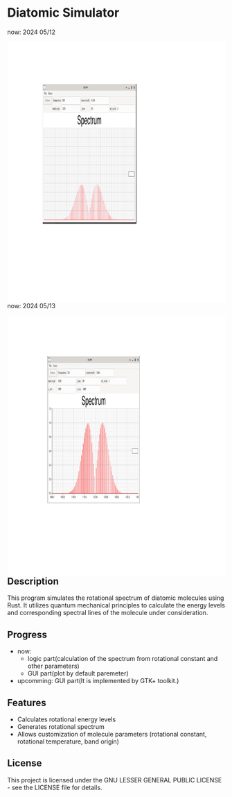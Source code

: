 # Diatomic Simulator

now: 2024 05/12

<img align="left" src="./figure/plot_spectrum_0.svg" height="600" width="1000"/>

now: 2024 05/13

<img align="left" src="./figure/plot_spectrum_1.svg" height="600" width="1000"/>

## Description

This program simulates the rotational spectrum of diatomic molecules using Rust. 
It utilizes quantum mechanical principles to calculate the energy levels and corresponding spectral lines of the molecule under consideration.

## Progress

- now: 
    - logic part(calculation of the spectrum from rotational constant and other parameters)
    - GUI part(plot by default paremeter) 
- upcomming: GUI part(It is implemented by GTK+ toolkit.) 

## Features

- Calculates rotational energy levels
- Generates rotational spectrum
- Allows customization of molecule parameters (rotational constant, rotational temperature, band origin)

## License

This project is licensed under the GNU LESSER GENERAL PUBLIC LICENSE - see the LICENSE file for details.
